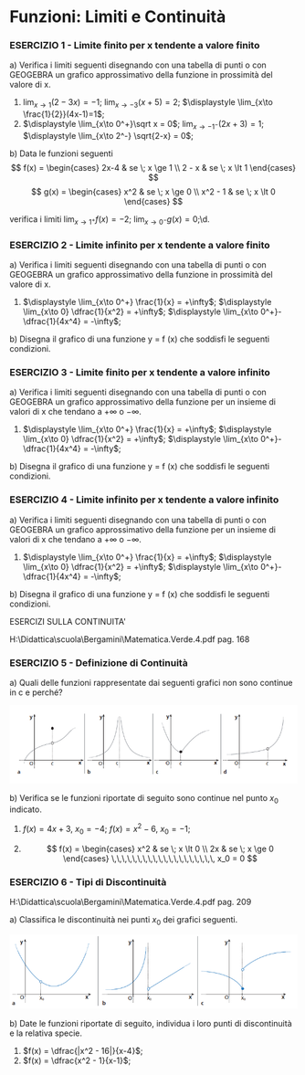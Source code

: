 # Funzioni: Limiti e Continuità

### ESERCIZIO 1 - Limite finito per x tendente a valore finito

a) Verifica i limiti seguenti disegnando con una tabella di punti o con GEOGEBRA un grafico approssimativo della funzione in prossimità del valore di x.

1. $\displaystyle \lim_{x\to 1}(2-3x)=-1$;   $\displaystyle \lim_{x\to -3}(x+5)=2$;    $\displaystyle \lim_{x\to \frac{1}{2}}(4x-1)=1$;
2. $\displaystyle \lim_{x\to 0^+}\sqrt x = 0$;   $\displaystyle \lim_{x\to -1^-}(2x+3)=1$;    $\displaystyle \lim_{x\to 2^-} \sqrt{2-x} = 0$;

b) Data le funzioni seguenti
$$
f(x) = \begin{cases} 2x-4  & se \; x \ge 1 \\ 2 - x & se \; x \lt 1 \end{cases}
$$
$$
g(x) = \begin{cases} x^2 & se \; x \ge 0 \\ x^2 - 1 & se \; x \lt 0 \end{cases}
$$

verifica i limiti $\displaystyle \lim_{x\to 1^+}f(x) = -2$;   $\displaystyle \lim_{x\to 0^-}g(x) = 0$;\d.



### ESERCIZIO 2 - Limite infinito per x tendente a valore finito

a) Verifica i limiti seguenti disegnando con una tabella di punti o con GEOGEBRA un grafico approssimativo della funzione in prossimità del valore di x.

1. $\displaystyle \lim_{x\to 0^+} \frac{1}{x} = +\infty$;   $\displaystyle \lim_{x\to 0} \dfrac{1}{x^2} = +\infty$;    $\displaystyle \lim_{x\to 0^+}-\dfrac{1}{4x^4} = -\infty$;

b) Disegna il grafico di una funzione y = f (x) che soddisfi le seguenti condizioni.



### ESERCIZIO 3 - Limite finito per x tendente a valore infinito

a) Verifica i limiti seguenti disegnando con una tabella di punti o con GEOGEBRA un grafico approssimativo della funzione per un insieme di valori di x che tendano a $+\infty$ o $-\infty$.

1. $\displaystyle \lim_{x\to 0^+} \frac{1}{x} = +\infty$;   $\displaystyle \lim_{x\to 0} \dfrac{1}{x^2} = +\infty$;    $\displaystyle \lim_{x\to 0^+}-\dfrac{1}{4x^4} = -\infty$;

b) Disegna il grafico di una funzione y = f (x) che soddisfi le seguenti condizioni.



### ESERCIZIO 4 - Limite infinito per x tendente a valore infinito

a) Verifica i limiti seguenti disegnando con una tabella di punti o con GEOGEBRA un grafico approssimativo della funzione per un insieme di valori di x che tendano a $+\infty$ o $-\infty$.

1. $\displaystyle \lim_{x\to 0^+} \frac{1}{x} = +\infty$;   $\displaystyle \lim_{x\to 0} \dfrac{1}{x^2} = +\infty$;    $\displaystyle \lim_{x\to 0^+}-\dfrac{1}{4x^4} = -\infty$;

b) Disegna il grafico di una funzione y = f (x) che soddisfi le seguenti condizioni.



ESERCIZI SULLA CONTINUITA'

H:\Didattica\scuola\Bergamini\Matematica.Verde.4.pdf  pag. 168



### ESERCIZIO 5 - Definizione di Continuità

a) Quali delle funzioni rappresentate dai seguenti grafici non sono continue in c e perché?

![Def-Continuita](img/Def-Continuita.png)

b)  Verifica se le funzioni riportate di seguito sono continue nel punto $x_0$ indicato.

1. $\displaystyle  f(x) = 4x + 3$,   $x_0 = -4$;      $\displaystyle  f(x) = x^2 - 6$,    $x_0 = -1$; 

3. $$
   f(x) = \begin{cases} x^2  & se \; x \lt 0 \\ 2x & se \; x \ge 0 \end{cases} 
   \,\,\,\,\,\,\,\,\,\,\,\,\,\,\,\,\,\,\,\,    x_0 = 0
   $$



### ESERCIZIO 6 - Tipi di Discontinuità

H:\Didattica\scuola\Bergamini\Matematica.Verde.4.pdf  pag. 209

a) Classifica le discontinuità nei punti $x_0$ dei grafici seguenti.

![Tipi-Discontinuita](img/Tipi-Discontinuita.png)

b) Date le funzioni riportate di seguito, individua i loro punti di discontinuità e la relativa specie.

1. $f(x) = \dfrac{|x^2 - 16|}{x-4}$; 
2. $f(x) = \dfrac{x^2 - 1}{x-1}$; 

